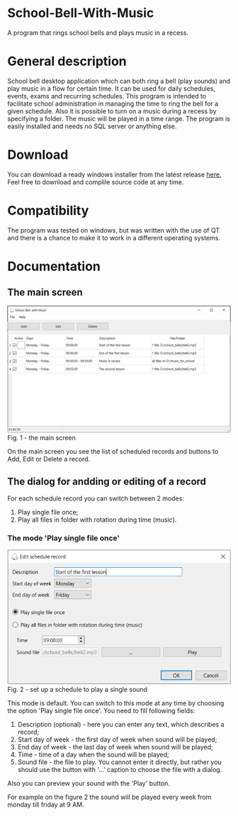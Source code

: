 # School-Bell-With-Music
A program that rings school bells and plays music in a recess.

# General description
School bell desktop application which can both ring a bell (play sounds) and play music in a flow for certain time.
It can be used for daily schedules, events, exams and recurring schedules. This program is intended to facilitate school administration in managing the time to ring the bell for a given schedule. 
Also it is possible to turn on a music during a recess by specifying a folder. The music will be played in a time range.
The program is easily installed and needs no SQL server or anything else.

# Download
You can download a ready windows installer from the latest release [here.](https://github.com/raaleksandr/SchoolBellWithMusic/releases)
Feel free to download and complile source code at any time.

# Compatibility
The program was tested on windows, but was written with the use of QT and there is a chance to make it to work in a different operating systems.

# Documentation
## The main screen
![Main screen](https://github.com/raaleksandr/SchoolBellWithMusic/blob/main/assets/screenshot_main_window.PNG?raw=true)
Fig. 1 - the main screen

On the main screen you see the list of scheduled records and buttons to Add, Edit or Delete a record.

## The dialog for andding or editing of a record
For each schedule record you can switch between 2 modes:
1. Play single file once;
2. Play all files in folder with rotation during time (music).

### The mode 'Play single file once'
![Play single sound](https://github.com/raaleksandr/SchoolBellWithMusic/blob/main/assets/screenshot_single_sound.PNG?raw=true)
Fig. 2 - set up a schedule to play a single sound

This mode is default. You can switch to this mode at any time by choosing the option 'Play single file once'.
You need to fill following fields:
1. Description (optional) - here you can enter any text, which describes a record;
2. Start day of week - the first day of week when sound will be played;
3. End day of week - the last day of week when sound will be played;
4. Time - time of a day when the sound will be played;
5. Sound file - the file to play. You cannot enter it directly, but rather you should use the button with '...' caption to choose the file with a dialog.

Also you can preview your sound with the 'Play' button.

For example on the figure 2 the sound will be played every week from monday till friday at 9 AM.

